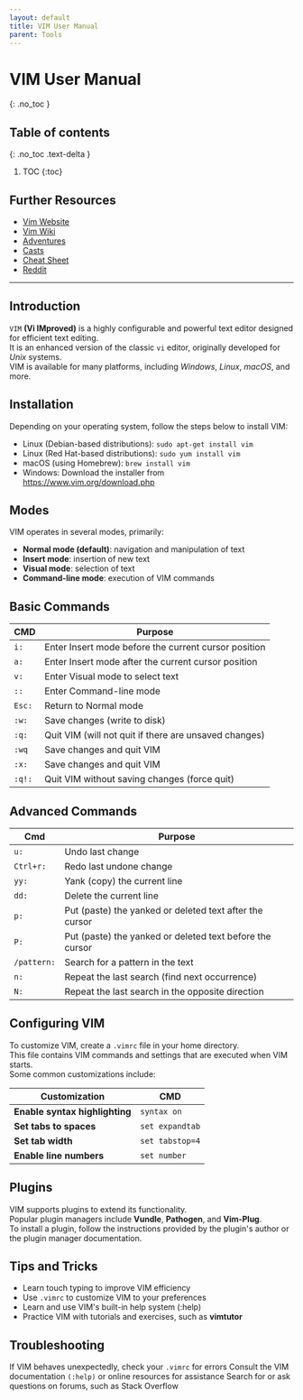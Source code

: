 ```yaml
---
layout: default
title: VIM User Manual
parent: Tools
---
```


# VIM User Manual
{: .no_toc }

## Table of contents
{: .no_toc .text-delta }

 1. TOC
{:toc}

## Further Resources

- [Vim Website][R1]
- [Vim Wiki][R2]
- [Adventures][R3]
- [Casts][R4]
- [Cheat Sheet][R5]
- [Reddit][R6]

---

## Introduction

`VIM` **(Vi IMproved)** is a highly configurable and powerful text editor designed for efficient text editing. \
It is an enhanced version of the classic `vi` editor, originally developed for *Unix* systems. \
VIM is available for many platforms, including *Windows*, *Linux*, *macOS*, and more.

## Installation

Depending on your operating system, follow the steps below to install VIM:

- Linux (Debian-based distributions): `sudo apt-get install vim`
- Linux (Red Hat-based distributions): `sudo yum install vim`
- macOS (using Homebrew): `brew install vim`
- Windows: Download the installer from <https://www.vim.org/download.php>

## Modes

VIM operates in several modes, primarily:

- **Normal mode (default)**: navigation and manipulation of text
- **Insert mode**: insertion of new text
- **Visual mode**: selection of text
- **Command-line mode**: execution of VIM commands

## Basic Commands

| CMD    | Purpose                                               |
| ------ | ----------------------------------------------------- |
| `i:`   | Enter Insert mode before the current cursor position  |
| `a:`   | Enter Insert mode after the current cursor position   |
| `v:`   | Enter Visual mode to select text                      |
| `::`   | Enter Command-line mode                               |
| `Esc:` | Return to Normal mode                                 |
| `:w:`  | Save changes (write to disk)                          |
| `:q:`  | Quit VIM (will not quit if there are unsaved changes) |
| `:wq`  | Save changes and quit VIM                             |
| `:x:`  | Save changes and quit VIM                             |
| `:q!:` | Quit VIM without saving changes (force quit)          |

## Advanced Commands

| Cmd         | Purpose                                                  |
| ----------- | -------------------------------------------------------- |
| `u:`        | Undo last change                                         |
| `Ctrl+r:`   | Redo last undone change                                  |
| `yy:`       | Yank (copy) the current line                             |
| `dd:`       | Delete the current line                                  |
| `p:`        | Put (paste) the yanked or deleted text after the cursor  |
| `P:`        | Put (paste) the yanked or deleted text before the cursor |
| `/pattern:` | Search for a pattern in the text                         |
| `n:`        | Repeat the last search (find next occurrence)            |
| `N:`        | Repeat the last search in the opposite direction         |

## Configuring VIM

To customize VIM, create a `.vimrc` file in your home directory. \
This file contains VIM commands and settings that are executed when VIM starts. \
Some common customizations include:

| Customization                  | CMD             |
| ------------------------------ | --------------- |
| **Enable syntax highlighting** | `syntax on`     |
| **Set tabs to spaces**         | `set expandtab` |
| **Set tab width**              | `set tabstop=4` |
| **Enable line numbers**        | `set number`    |

## Plugins

VIM supports plugins to extend its functionality. \
Popular plugin managers include **Vundle**, **Pathogen**, and **Vim-Plug**. \
To install a plugin, follow the instructions provided by the plugin's author or the plugin manager documentation.

## Tips and Tricks

- Learn touch typing to improve VIM efficiency
- Use `.vimrc` to customize VIM to your preferences
- Learn and use VIM's built-in help system (:help)
- Practice VIM with tutorials and exercises, such as **vimtutor**

## Troubleshooting

If VIM behaves unexpectedly, check your `.vimrc` for errors
Consult the VIM documentation `(:help)` or online resources for assistance
Search for or ask questions on forums, such as Stack Overflow

<!--Links referenced at the top of the document-->

[R1]: <https://www.vim.org/> "Official VIM Website"
[R2]: <https://vim.fandom.com/wiki/Vim_Tips_Wiki> "VIM Wiki"
[R3]: <https://vim-adventures.com/> "VIM Adventures - a game to learn VIM commands"
[R4]: <http://vimcasts.org/> "Vim Casts - screencasts about VIM features and plugins"
[R5]: <https://vim.rtorr.com/> "VIM Cheat Sheet - a quick reference for VIM commands"
[R6]: <https://www.reddit.com/r/vim/> "VIM Reddit community"
[vim-reddit]: <https://styles.redditmedia.com/t5_2qhqx/styles/communityIcon_9lpgb9pf6xh01.png?width=256&v=enabled&s=26d4079e8b7f5aac6e06c97b5b77960ab9cf31eb> "Icon for VIM"
